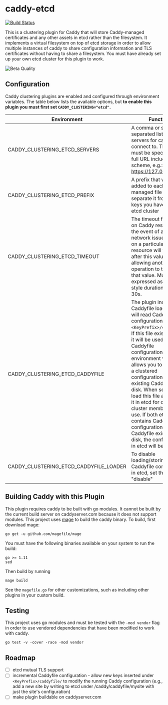 # caddy-etcd

[![Build Status](https://travis-ci.com/BTBurke/caddy-etcd.svg?branch=master)](https://travis-ci.com/BTBurke/caddy-etcd)

This is a clustering plugin for Caddy that will store Caddy-managed certificates and any other assets in etcd rather than the filesystem.  It implements a virtual filesystem on top of etcd storage in order to allow multiple instances of caddy to share configuration information and TLS certificates without having to share a filesystem.  You must have already set up your own etcd cluster for this plugin to work.

![Beta Quality](https://user-images.githubusercontent.com/414599/53683937-62878b80-3cdd-11e9-9b78-daa5ddb02bcd.png)

## Configuration

Caddy clustering plugins are enabled and configured through environment variables.  The table below lists the available options, but **to enable this plugin
you must first set `CADDY_CLUSTERING="etcd"`.**


| Environment | Function | Default |
| --- | --- | ---|
| CADDY_CLUSTERING_ETCD_SERVERS | A comma or semicolon separated list of etcd servers for caddy to connect to. The servers must be specified as a full URL including scheme, e.g.: https://127.0.0.1:2379. | http://127.0.0.1:2379 |
| CADDY_CLUSTERING_ETCD_PREFIX | A prefix that will be added to each Caddy-managed file to separate it from other keys you have in your etcd cluster | /caddy |
| CADDY_CLUSTERING_ETCD_TIMEOUT | The timeout for locks on Caddy resources.  In the event of a failure or network issue, the lock on a particular resource will timeout after this value, allowing another operation to try to write that value.  Must be expressed as a Go-style duration, like 5m, 30s. | 5m |
| CADDY_CLUSTERING_ETCD_CADDYFILE | The plugin includes a Caddyfile loader that will read Caddyfile configuration from `<KeyPrefix>/caddyfile`.  If this file exists in etcd, it will be used as the Caddyfile configuration.  This environment variable allows you to bootstrap a clustered configuration from an existing Caddyfile on disk.  When set, it will load this file and store it in etcd for other cluster members to use.  If both etcd contains Caddyfile configuration and a Caddyfile exists on disk, the configuration in etcd will be used. | |
| CADDY_CLUSTERING_ETCD_CADDYFILE_LOADER | To disable loading/storing Caddyfile configuration in etcd, set this to "disable" | enable |

## Building Caddy with this Plugin

This plugin requires caddy to be built with go modules.  It cannot be built by the current build server on caddyserver.com because it does not support modules.  This project uses [mage](https://github.com/magefile/mage) to build the caddy binary.  To build, first download mage:

```
go get -u github.com/magefile/mage
```

You must have the following binaries available on your system to run the build:

```
go >= 1.11
sed
```

Then build by running

```
mage build
```

See the `magefile.go` for other customizations, such as including other plugins in your custom build.

## Testing

This project uses go modules and must be tested with the `-mod vendor` flag in order to use vendored dependencies that have been modified to work with caddy.

```
go test -v -cover -race -mod vendor
```

## Roadmap

- [ ] etcd mutual TLS support
- [ ] incremental Caddyfile configuration - allow new keys inserted under `<KeyPrefix>/caddyfile/` to modify the running Caddy configuration (e.g., add a new site by writing to etcd under /caddy/caddyfile/mysite with just the site's configuration)
- [ ] make plugin buildable on caddyserver.com